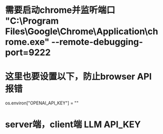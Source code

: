 # 需要启动chrome并监听端口 "C:\Program Files\Google\Chrome\Application\chrome.exe" --remote-debugging-port=9222
# 这里也要设置以下，防止browser API 报错
os.environ["OPENAI_API_KEY"] = ""
# server端，client端 LLM API_KEY
